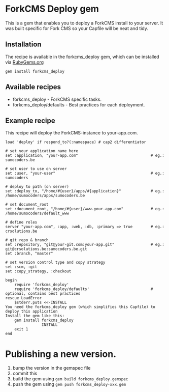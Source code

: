 # ForkCMS Deploy gem
This is a gem that enables you to deploy a ForkCMS install to your server. It was built specific for Fork CMS so your Capfile will be neat and tidy.

## Installation
The recipe is available in the forkcms_deploy gem, which can be installed via [RubyGems.org](http://rubygems.org)

	gem install forkcms_deploy

## Available recipes
* forkcms_deploy				- ForkCMS specific tasks.
* forkcms_deploy/defaults		- Best practices for each deployment.

## Example recipe
This recipe will deploy the ForkCMS-instance to your-app.com.

	load 'deploy' if respond_to?(:namespace) # cap2 differentiator

	# set your application name here
	set :application, "your-app.com"								# eg.: sumocoders.be

	# set user to use on server
	set :user, "your-user"											# eg.: sumocoders

	# deploy to path (on server)
	set :deploy_to, "/home/#{user}/apps/#{application}"				# eg.: /home/sumocoders/apps/sumocoders.be

	# set document_root
	set :document_root, "/home/#{user}/www.your-app.com"			# eg.: /home/sumocoders/default_www

	# define roles
	server "your-app.com", :app, :web, :db, :primary => true		# eg.: crsolutions.be

	# git repo & branch
	set :repository, "git@your-git.com:your-app.git"				# eg.: git@crsolutions.be:sumocoders.be.git
	set :branch, "master"

	# set version control type and copy strategy
	set :scm, :git
	set :copy_strategy, :checkout

	begin
		require 'forkcms_deploy'
		require 'forkcms_deploy/defaults'							# optional, contains best practices
	rescue LoadError
		$stderr.puts <<-INSTALL
	You need the forkcms_deploy gem (which simplifies this Capfile) to deploy this application
	Install the gem like this:
		gem install forkcms_deploy
					INSTALL
		exit 1
	end

# Publishing a new version.

1. bump the version in the gemspec file
2. commit this
3. build the gem using `gem build forkcms_deploy.gemspec`
4. push the gem using `gem push forkcms_deploy-xxx.gem`
